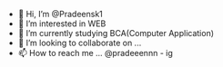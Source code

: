 - 👋 Hi, I’m @Pradeensk1
- 👀 I’m interested in WEB
- 🌱 I’m currently studying BCA(Computer Application)
- 💞️ I’m looking to collaborate on ...
- 📫 How to reach me ... @pradeeennn - ig

<!---
Pradeensk1/Pradeensk1 is a ✨ special ✨ repository because its `README.md` (this file) appears on your GitHub profile.
You can click the Preview link to take a look at your changes.
--->
